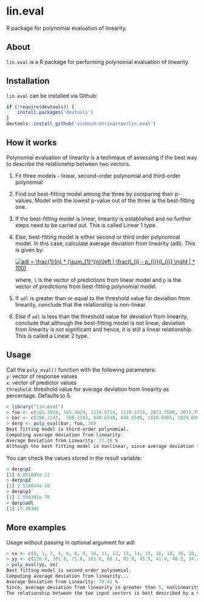 # lin.eval
R package for polynomial evaluation of linearity.

## About  
`lin.eval` is a R package for performing polynomial evaluation of linearity.

## Installation  
`lin.eval` can be installed via Github:

```r
if (!require(devtools)) {  
    install.packages('devtools')  
}  
devtools::install_github('vishesh-shrivastav/lin.eval')
```
  
## How it works

Polynomial evaluation of linearity is a technique of assessing if the best way to describe the relationship between two vectors.

1) Fit three models - linear, second-order polynomial and third-order polynomial
2) Find out best-fitting model among the three by comparing their p-values. Model with the lowest p-value out of the three is the best-fitting one.
3) If the best-fitting model is linear, linearity is established and no further steps need to be carried out. This is called Linear 1 type.
4) Else, best-fitting model is either second or third order polynomoal model. In this case, calculate average deviation from linearity (adl). This is given by:  

      <a href="https://www.codecogs.com/eqnedit.php?latex=adl&space;=&space;\frac{1}{n}&space;*&space;(\sum_{1}^{n}\left&space;|&space;\frac{l_{i}&space;-&space;p_{i}}{l_{i}}&space;\right&space;|&space;*&space;100)" target="_blank"><img src="https://latex.codecogs.com/gif.latex?adl&space;=&space;\frac{1}{n}&space;*&space;(\sum_{1}^{n}\left&space;|&space;\frac{l_{i}&space;-&space;p_{i}}{l_{i}}&space;\right&space;|&space;*&space;100)" title="adl = \frac{1}{n} * (\sum_{1}^{n}\left | \frac{l_{i} - p_{i}}{l_{i}} \right | * 100)" /></a>

    where, `l` is the vector of predictions from linear model and `p` is the vector of predictions from best-fitting polynomial model.

5) If `adl` is greater than or equal to the threshold value for deviation from linearity, conclude that the relationship is non-linear.
6) Else if `adl` is less than the threshold value for deviation from linearity, conclude that although the best-fitting model is not linear, deviation from linearity is not significant and hence, it is still a linear relationship. This is called a Linear 2 type.

## Usage  
Call the `poly_eval()` function with the following parameters:  
`y`: vector of response values  
`x`: vector of predictor values  
`threshold`: threshold value for average deviation from linearity as percentage. Defaults to 5.

```r
> library("lin.eval")
> foo <- c(165.3929, 165.3929, 1119.5714, 1119.5714, 2073.7500, 2073.7500, 3027.9286, 3027.9286, 3982.1071, 3982.1071, 4936.2857, 4936.2857, 5890.4643, 5890.4643)
> bar <- c(386.2143,  386.2143, 840.6548, 840.6548, 1829.6905, 1829.6905, 3074.4048, 3074.4048, 4295.8810, 4295.8810, 5215.2024, 5215.2024, 5553.4524, 5553.4524)
> derp <- poly_eval(bar, foo, 30)
Best fitting model is third-order polynomial.
Computing average deviation from linearity:
Average Deviation from Linearity: 27.28 %
Although the best fitting model is nonlinear, since average deviation from linearity is 27.28; which is less than or equal to 30; linearity is established. We call this linearity type as Linear 2
```  

You can check the values stored in the result variable:  
```r
> derp$p1
[1] 8.851095e-12
> derp$p2
[1] 2.514044e-10
> derp$p3
[1] 1.930392e-78
> derp$adl
[1] 27.28302
```

## More examples 

Usage without passing in optional argument for adl:  
```r
> xx <- c(0, 1, 2, 4, 6, 8, 9, 10, 11, 12, 13, 14, 15, 16, 18, 19, 20, 21, 22, 24, 25, 26, 27, 28, 29, 30)
> yy <- c(126.6, 101.8, 71.6, 101.6, 68.1, 62.9, 45.5, 41.9, 46.3, 34.1, 38.2, 41.7, 24.7, 41.5, 36.6, 19.6, 22.8, 29.6, 23.5, 15.3, 13.4, 26.8, 9.8, 18.8, 25.9, 19.3)
> poly_eval(yy, xx)
Best fitting model is second-order polynomial.
Computing average deviation from linearity...
Average Deviation from Linearity: 70.42 %
Since, average deviation from linearity is greater than 5, nonlinearity is established.
The relationship between the two input vectors is best described by a second order polynomial
```
